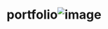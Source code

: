 # portfolio![image](https://github.com/user-attachments/assets/b7ab099f-0b0b-4344-9314-0d6018d7b126)
